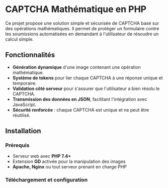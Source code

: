 # CAPTCHA Mathématique en PHP

Ce projet propose une solution simple et sécurisée de CAPTCHA basé sur des opérations mathématiques. Il permet de protéger un formulaire contre les soumissions automatisées en demandant à l'utilisateur de résoudre un calcul simple.

## Fonctionnalités

- **Génération dynamique** d'une image contenant une opération mathématique.
- **Système de tokens** pour lier chaque CAPTCHA à une réponse unique et temporaire.
- **Validation côté serveur** pour s'assurer que l'utilisateur a bien résolu le CAPTCHA.
- **Transmission des données en JSON**, facilitant l'intégration avec JavaScript.
- **Sécurité renforcée** : chaque CAPTCHA est unique et ne peut être réutilisé.

## Installation

### Prérequis
- Serveur web avec **PHP 7.4+**
- Extension **GD** activée pour la manipulation des images
- **Apache, Nginx** ou tout serveur prenant en charge PHP

### Téléchargement et configuration
